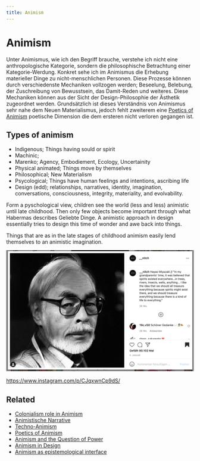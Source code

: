 ```yaml
---
title: Animism
---
```

# Animism
Unter Animismus, wie ich den Begriff brauche, verstehe ich nicht eine anthropologische Kategorie, sondern die philosophische Betrachtung einer Kategorie-Werdung. Konkret sehe ich im Animismus die Erhebung materieller Dinge zu nicht-menschlichen Personen. Diese Prozesse können durch verschiedenste Mechaniken vollzogen werden; Beseelung, Belebung, der Zuschreibung von Bewusstsein, das Damit-Reden und weiteres. Diese Mechaniken können aus der Sicht der Design-Philosophie der Ästhetik zugeordnet werden. Grundsätzlich ist dieses Verständnis von Animismus sehr nahe dem Neuen Materialismus, jedoch fehlt zweiterem eine [Poetics of Animism](notes/Poetics%20of%20Animism.md) poetische Dimension die dem ersteren nicht verloren gegangen ist.

## Types of animism
- Indigenous; Things having sould or spirit
- Machinic;
- Marenko; Agency, Embodiement, Ecology, Uncertainity
- Physical animated; Things move by themselves
- Philosophical; New Materialism
- Psycological; Things have human feelings and intentions, ascribing life
- Design (edd);  relationships, narratives, identity, imagination, conversations, consciousness, integrity, materiality, and evolvability.

Form a pyschological view, children see the world (less and less) animistic until late childhood. Then only few objects become important through what Habermas describes Geliebte Dinge. A animistic approach in design essentially tries to design this time of wonder and awe back into things.

Things that are as in the late stages of childhood animism easily lend themselves to an animistic imagination.

![](files/Screenshot%202021-07-11%20at%2020.57.14.jpg)

https://www.instagram.com/p/CJqxwnCp9dS/

## Related
- [Colonialism role in Animism](notes/Colonialism%20role%20in%20Animism.md)
- [Animistische Narrative](notes/Animistische%20Narrative.md)
- [Techno-Animism](notes/Techno-Animism.md)
- [Poetics of Animism](notes/Poetics%20of%20Animism.md)
- [Animism and the Question of Power](notes/Animism%20and%20the%20Question%20of%20Power.md)
- [Animism in Design](notes/Animism%20in%20Design.md)
- [Animism as epistemological interface](notes/Animism%20as%20epistemological%20interface.md)
